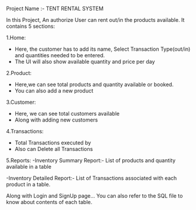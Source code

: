 Project Name :- TENT RENTAL SYSTEM

In this Project, An authorize User can rent out/in the products available.
It contains 5 sections:

1.Home:
- Here, the customer has to add its name, Select Transaction Type(out/in) and quantities needed to be entered.
- The UI will also show available quantity and price per day
  
2.Product:
- Here,we can see total products and quantity available or booked.
- You can also add a new product
  
3.Customer:
- Here, we can see total customers available
- Along with adding new customers
  
4.Transactions:
- Total Transactions executed by
- Also can Delete all Transactions
  
5.Reports:
-Inventory Summary Report:- List of products and quantity available in a table

-Inventory Detailed Report:- List of Transactions associated with each product in a table.

Along with Login and SignUp page...
You can also refer to the SQL file to know about contents of each table.
